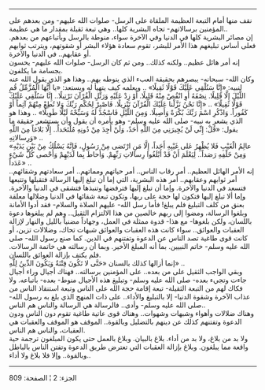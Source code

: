 ------------------------------------------------------------------------

نقف منها أمام التبعة العظيمة الملقاة على الرسل- صلوات الله عليهم- ومن
بعدهم على المؤمنين برسالاتهم- تجاه البشرية كلها.. وهي تبعة ثقيلة بمقدار
ما هي عظيمة..  
إن مصائر البشرية كلها في الدنيا وفي الآخرة سواء، منوطة بالرسل وبأتباعهم
من بعدهم. فعلى أساس تبليغهم هذا الأمر للبشر، تقوم سعادة هؤلاء البشر أو
شقوتهم، ويترتب ثوابهم أو عقابهم.. في الدنيا والآخرة.  
إنه أمر هائل عظيم.. ولكنه كذلك.. ومن ثم كان الرسل- صلوات الله عليهم-
يحسون بجسامة ما يكلفون.  
وكان الله- سبحانه- يبصرهم بحقيقة العبء الذي ينوطه بهم.. وهذا هو الذي
يقول الله عنه لنبيه: «إِنَّا سَنُلْقِي عَلَيْكَ قَوْلًا ثَقِيلًا» .. ويعلمه كيف يتهيأ له
ويستعد: «يا أَيُّهَا الْمُزَّمِّلُ قُمِ اللَّيْلَ إِلَّا قَلِيلًا. نِصْفَهُ أَوِ انْقُصْ مِنْهُ قَلِيلًا. أَوْ
زِدْ عَلَيْهِ وَرَتِّلِ الْقُرْآنَ تَرْتِيلًا.. إِنَّا سَنُلْقِي عَلَيْكَ قَوْلًا ثَقِيلًا» .. «إِنَّا نَحْنُ
نَزَّلْنا عَلَيْكَ الْقُرْآنَ تَنْزِيلًا. فَاصْبِرْ لِحُكْمِ رَبِّكَ وَلا تُطِعْ مِنْهُمْ آثِماً أَوْ كَفُوراً.
وَاذْكُرِ اسْمَ رَبِّكَ بُكْرَةً وَأَصِيلًا. وَمِنَ اللَّيْلِ فَاسْجُدْ لَهُ وَسَبِّحْهُ لَيْلًا طَوِيلًا» .. وهذا
هو الذي يشعر به نبيه- صلى الله عليه وسلم- وهو يأمره أن يقول وأن يستشعر
حقيقة ما يقول: «قُلْ: إِنِّي لَنْ يُجِيرَنِي مِنَ اللَّهِ أَحَدٌ، وَلَنْ أَجِدَ مِنْ دُونِهِ مُلْتَحَداً..
إِلَّا بَلاغاً مِنَ اللَّهِ وَرِسالاتِهِ» ..  
«عالِمُ الْغَيْبِ فَلا يُظْهِرُ عَلى غَيْبِهِ أَحَداً، إِلَّا مَنِ ارْتَضى مِنْ رَسُولٍ، فَإِنَّهُ يَسْلُكُ مِنْ
بَيْنِ يَدَيْهِ وَمِنْ خَلْفِهِ رَصَداً.. لِيَعْلَمَ أَنْ قَدْ أَبْلَغُوا رِسالاتِ رَبِّهِمْ. وَأَحاطَ بِما لَدَيْهِمْ
وَأَحْصى كُلَّ شَيْءٍ عَدَداً» ..  
إنه الأمر الهائل العظيم.. أمر رقاب الناس.. أمر حياتهم ومماتهم.. أمر
سعادتهم وشقائهم.. أمر ثوابهم وعقابهم.. أمر هذه البشرية، التي إما أن تبلغ
إليها الرسالة فتقبلها وتتبعها فتسعد في الدنيا والآخرة. وإما أن تبلغ
إليها فترفضها وتنبذها فتشقى في الدنيا والآخرة. وإما ألا تبلغ إليها فتكون
لها حجة على ربها، وتكون تبعة شقائها في الدنيا وضلالها معلقة بعنق من كلف
التبليغ فلم يبلغ! فأما رسل الله- عليهم الصلاة والسلام- فقد أدوا الأمانة
وبلغوا الرسالة، ومضوا إلى ربهم خالصين من هذا الالتزام الثقيل.. وهم لم
يبلغوها دعوة باللسان، ولكن بلغوها- مع هذا- قدوة ممثلة في العمل، وجهاداً
مضنياً بالليل والنهار لإزالة العقبات والعوائق.. سواء كانت هذه العقبات
والعوائق شبهات تحاك، وضلالات تزين، أو كانت قوى طاغية تصد الناس عن الدعوة
وتفتنهم في الدين. كما صنع رسول الله- صلى الله عليه وسلم- خاتم النبيين.
بما أنه المبلغ الأخير. وبما أن رسالته هي خاتمة الرسالات. فلم يكتف بإزالة
العوائق باللسان.  
إنما أزالها كذلك بالسنان «حَتَّى لا تَكُونَ فِتْنَةٌ وَيَكُونَ الدِّينُ لِلَّهِ» ..  
وبقي الواجب الثقيل على من بعده.. على المؤمنين برسالته.. فهناك أجيال وراء
أجيال جاءت وتجيء بعده- صلى الله عليه وسلم- وتبليغ هذه الأجيال منوط-
بعده- بأتباعه. ولا فكاك لهم من التبعة الثقيلة- تبعة إقامة حجة الله على
الناس وتبعة استنقاذ الناس من عذاب الآخرة وشقوة الدنيا- إلا بالتبليغ
والأداء.. على ذات المنهج الذي بلغ به رسول الله- صلى الله عليه وسلم-
وأدى.. فالرسالة هي الرسالة والناس هم الناس..  
وهناك ضلالات وأهواء وشبهات وشهوات.. وهناك قوى عاتية طاغية تقوم دون الناس
ودون الدعوة وتفتنهم كذلك عن دينهم بالتضليل وبالقوة.. الموقف هو الموقف
والعقبات هي العقبات، والناس هم الناس.  
ولا بد من بلاغ، ولا بد من أداء. بلاغ بالبيان. وبلاغ بالعمل حتى يكون
المبلغون ترجمة حية واقعة مما يبلغون. وبلاغ بإزالة العقبات التي تعترض
طريق الدعوة وتفتن الناس بالباطل وبالقوة.. وإلا فلا بلاغ ولا أداء..

------------------------------------------------------------------------

الجزء: 2 ¦ الصفحة: 809
